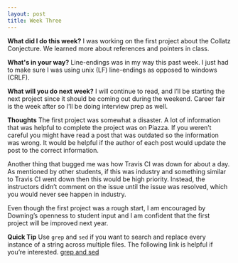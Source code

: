 ```yaml
---
layout: post
title: Week Three
---
```


**What did I do this week?**
I was working on the first project about the Collatz Conjecture. We learned more about references and pointers in class.

**What's in your way?**
Line-endings was in my way this past week. I just had to make sure I was using unix (LF) line-endings as opposed to windows (CRLF).

**What will you do next week?**
I will continue to read, and I’ll be starting the next project since it should be coming out during the weekend. Career fair is the week after so I’ll be doing interview prep as well.


**Thoughts**
The first project was somewhat a disaster. A lot of information that was helpful to complete the project was on Piazza. If you weren’t careful you might have read a post that was outdated so the information was wrong. It would be helpful if the author of each post would update the post to the correct information.

Another thing that bugged me was how Travis CI was down for about a day. As mentioned by other students, if this was industry and something similar to Travis CI went down then this would be high priority. Instead, the instructors didn’t comment on the issue until the issue was resolved, which you would never see happen in industry.

Even though the first project was a rough start, I am encouraged by Downing’s openness to student input and I am confident that the first project will be improved next year.


**Quick Tip**
Use `grep` and `sed` if you want to search and replace every instance of a string across multiple files. The following link is helpful if you’re interested.
[grep and sed](http://vasir.net/blog/ubuntu/replace_string_in_multiple_files)
